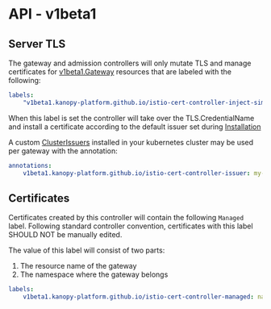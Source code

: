 # API - v1beta1

## Server TLS

The gateway and admission controllers will only mutate TLS and manage certificates for [v1beta1.Gateway](https://pkg.go.dev/istio.io/api/networking/v1beta1#Gateway) resources that are labeled with the following:

```yaml
labels:
    "v1beta1.kanopy-platform.github.io/istio-cert-controller-inject-simple-credential-name": "true"
```


When this label is set the controller will take over the TLS.CredentialName and install a certificate according to the default issuer set during [Installation](../installation.md)

A custom [ClusterIssuers](https://pkg.go.dev/github.com/jetstack/cert-manager/pkg/apis/certmanager/v1#ClusterIssuer) installed in your kubernetes cluster may be used per gateway with the annotation:

```yaml
annotations:
    v1beta1.kanopy-platform.github.io/istio-cert-controller-issuer: my-cluster-issuer
```

## Certificates

Certificates created by this controller will contain the following `Managed` label.  Following standard controller convention, certificates with this label SHOULD NOT be manually edited.

The value of this label will consist of two parts:
 1. The resource name of the gateway
 1. The namespace where the gateway belongs

```yaml
labels:
    v1beta1.kanopy-platform.github.io/istio-cert-controller-managed: name-of-gateway.namespace
```
